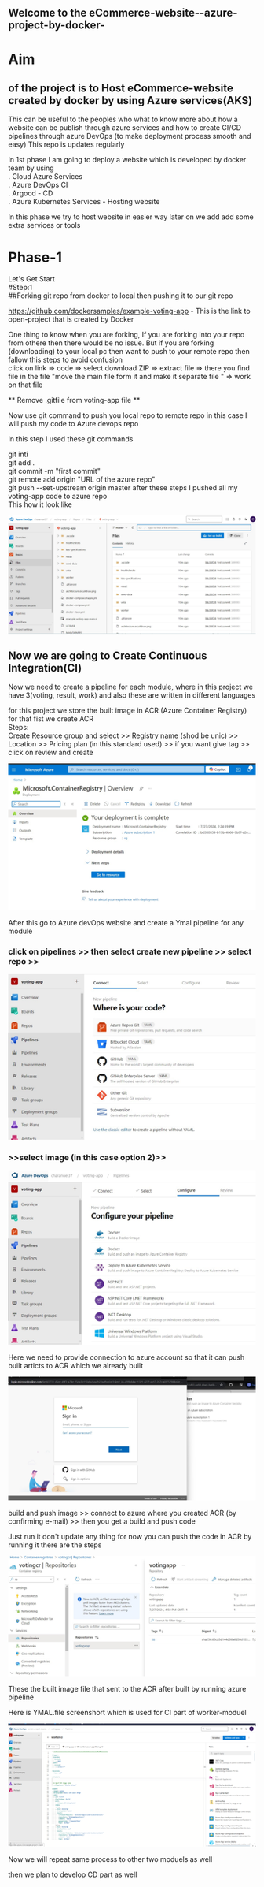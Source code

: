 ## Welcome to the eCommerce-website--azure-project-by-docker-

# Aim   
## of the project is to Host eCommerce-website created by docker by using Azure services(AKS)

This can be useful to the peoples who what to know more about how a website can be publish through azure services and how to create CI/CD pipelines through azure DevOps (to make deployment process smooth and easy) This repo is updates regularly

In 1st phase I am going to deploy a website which is developed by docker team by using  
. Cloud Azure Services  
. Azure DevOps CI   
. Argocd - CD   
. Azure Kubernetes Services - Hosting website  

In this phase we try to host website in easier way later on we add add some extra services or tools  

# Phase-1

Let's Get Start  
#Step:1  
##Forking git repo from docker to local then pushing it to our git repo  

https://github.com/dockersamples/example-voting-app - This is the link to open-project that is created by Docker  

One thing to know when you are forking, If you are forking into your repo from othere then there would be no issue. But if you are forking (downloading) to your local pc then want to push to your remote repo then fallow this steps to avoid confusion  
click on link => code => select download ZIP => extract file => there you find file in the file "move the main file form it and make it separate file " => work on that file  

** Remove .gitfile from voting-app file **  

Now use git command to push you local repo to remote repo in this case I will push my code to Azure devops repo  

In this step I used these git commands  

git inti  
git add .  
git commit -m "first commit"  
git remote add origin "URL of the azure repo"  
git push --set-upstream origin master after these steps I pushed all my voting-app code to azure repo  
This how it look like  

![repo-look-img](screenshots/repo-image.jpg)
  
## Now we are going to Create Continuous Integration(CI)

Now we need to create a pipeline for each module, where in this project we have 3(voting, result, work) and also these are written in different languages

for this project we store the built image in ACR (Azure Container Registry) for that fist we create ACR  
Steps:  
 Create Resource group and select >> Registry name (shod be unic) >> Location >> Pricing plan (in this standard used) >> if you want give tag >> click on review and create

![repo-look-img](screenshots/image-2.jpg)  

  
After this go to Azure devOps website and create a Ymal pipeline for any module  
### click on pipelines >> then select create new pipeline >> select repo >>  

 ![repo-look-img](screenshots/image-3.jpg)  
 
 ### >>select image (in this case option 2)>>  
 
 ![repo-look-img](screenshots/image-4.jpg)  
 
 Here we need to provide connection to azure account so that it can push built articts to ACR which we already built  
 
 ![repo-look-img](screenshots/image-5.jpg)  
 
 build and push image >> connect to azure where you created ACR (by confirming e-mail) >> then you get a build and push code

Just run it don't update any thing for now you can push the code in ACR by running it there are the steps

![repo-look-img](screenshots/image-6.jpg)  

These the built image file that sent to the ACR after built by running azure pipeline  

Here is YMAL.file screenshort which is used for CI part of worker-moduel  

 ![repo-look-img](screenshots/image-7.png)  

 Now we will repeat same process to other two moduels as well  

then we plan to develop CD part as well
